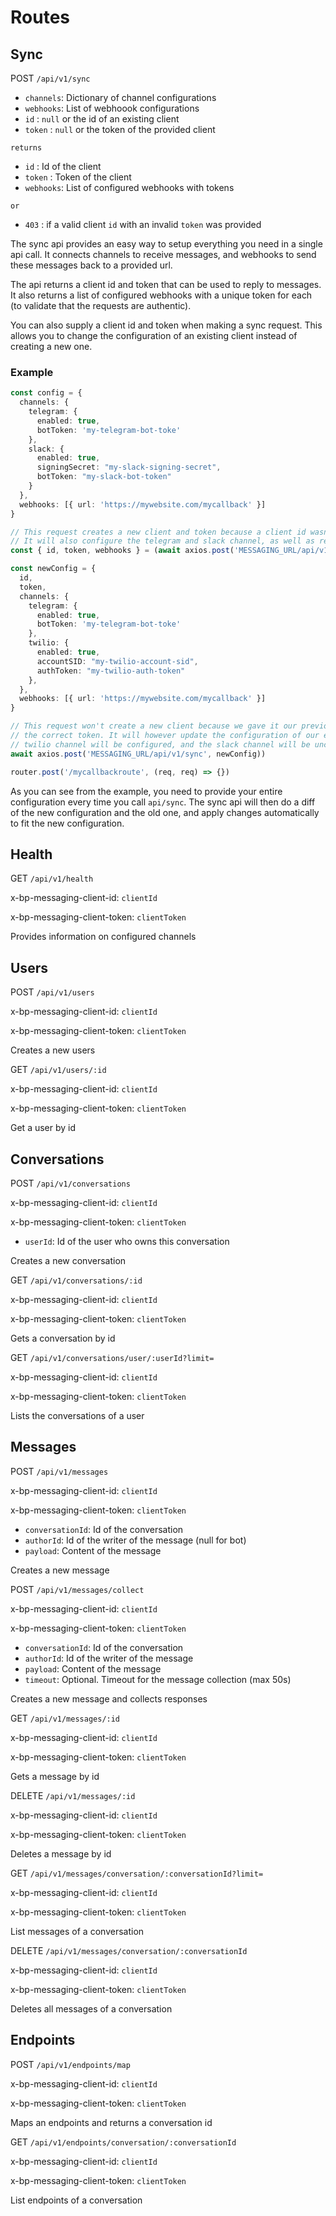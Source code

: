 # Routes

## Sync

POST `/api/v1/sync`

- `channels`: Dictionary of channel configurations
- `webhooks`: List of webhoook configurations
- `id` : `null` or the id of an existing client
- `token` : `null` or the token of the provided client

`returns`

- `id` : Id of the client
- `token` : Token of the client
- `webhooks`: List of configured webhooks with tokens

`or`

- `403` : if a valid client `id` with an invalid `token` was provided

The sync api provides an easy way to setup everything you need in a single api call. It connects channels to receive messages, and webhooks to send these messages back to a provided url.

The api returns a client id and token that can be used to reply to messages. It also returns a list of configured webhooks with a unique token for each (to validate that the requests are authentic).

You can also supply a client id and token when making a sync request. This allows you to change the configuration of an existing client instead of creating a new one.

### Example

```ts
const config = {
  channels: {
    telegram: {
      enabled: true,
      botToken: 'my-telegram-bot-toke'
    },
    slack: {
      enabled: true,
      signingSecret: "my-slack-signing-secret",
      botToken: "my-slack-bot-token"
    }
  },
  webhooks: [{ url: 'https://mywebsite.com/mycallback' }]
}

// This request creates a new client and token because a client id wasn't supplied.
// It will also configure the telegram and slack channel, as well as return a token for the provided webhook
const { id, token, webhooks } = (await axios.post('MESSAGING_URL/api/v1/sync', config)).data

const newConfig = {
  id,
  token,
  channels: {
    telegram: {
      enabled: true,
      botToken: 'my-telegram-bot-toke'
    },
    twilio: {
      enabled: true,
      accountSID: "my-twilio-account-sid",
      authToken: "my-twilio-auth-token"
    },
  },
  webhooks: [{ url: 'https://mywebsite.com/mycallback' }]
}

// This request won't create a new client because we gave it our previously obtained client id along with
// the correct token. It will however update the configuration of our existing client. In this case the
// twilio channel will be configured, and the slack channel will be unconfigured
await axios.post('MESSAGING_URL/api/v1/sync', newConfig))

router.post('/mycallbackroute', (req, req) => {})
```

As you can see from the example, you need to provide your entire configuration every time you call `api/sync`. The sync api will then do a diff of the new configuration and the old one, and apply changes automatically to fit the new configuration.

## Health

GET `/api/v1/health`

x-bp-messaging-client-id: `clientId`

x-bp-messaging-client-token: `clientToken`

Provides information on configured channels

## Users

POST `/api/v1/users`

x-bp-messaging-client-id: `clientId`

x-bp-messaging-client-token: `clientToken`

Creates a new users

GET `/api/v1/users/:id`

x-bp-messaging-client-id: `clientId`

x-bp-messaging-client-token: `clientToken`

Get a user by id

## Conversations

POST `/api/v1/conversations`

x-bp-messaging-client-id: `clientId`

x-bp-messaging-client-token: `clientToken`

- `userId`: Id of the user who owns this conversation

Creates a new conversation

GET `/api/v1/conversations/:id`

x-bp-messaging-client-id: `clientId`

x-bp-messaging-client-token: `clientToken`

Gets a conversation by id

GET `/api/v1/conversations/user/:userId?limit=`

x-bp-messaging-client-id: `clientId`

x-bp-messaging-client-token: `clientToken`

Lists the conversations of a user

## Messages

POST `/api/v1/messages`

x-bp-messaging-client-id: `clientId`

x-bp-messaging-client-token: `clientToken`

- `conversationId`: Id of the conversation
- `authorId`: Id of the writer of the message (null for bot)
- `payload`: Content of the message

Creates a new message

POST `/api/v1/messages/collect`

x-bp-messaging-client-id: `clientId`

x-bp-messaging-client-token: `clientToken`

- `conversationId`: Id of the conversation
- `authorId`: Id of the writer of the message
- `payload`: Content of the message
- `timeout`: Optional. Timeout for the message collection (max 50s)

Creates a new message and collects responses

GET `/api/v1/messages/:id`

x-bp-messaging-client-id: `clientId`

x-bp-messaging-client-token: `clientToken`

Gets a message by id

DELETE `/api/v1/messages/:id`

x-bp-messaging-client-id: `clientId`

x-bp-messaging-client-token: `clientToken`

Deletes a message by id

GET `/api/v1/messages/conversation/:conversationId?limit=`

x-bp-messaging-client-id: `clientId`

x-bp-messaging-client-token: `clientToken`

List messages of a conversation

DELETE `/api/v1/messages/conversation/:conversationId`

x-bp-messaging-client-id: `clientId`

x-bp-messaging-client-token: `clientToken`

Deletes all messages of a conversation

## Endpoints

POST `/api/v1/endpoints/map`

x-bp-messaging-client-id: `clientId`

x-bp-messaging-client-token: `clientToken`

Maps an endpoints and returns a conversation id

GET `/api/v1/endpoints/conversation/:conversationId`

x-bp-messaging-client-id: `clientId`

x-bp-messaging-client-token: `clientToken`

List endpoints of a conversation
